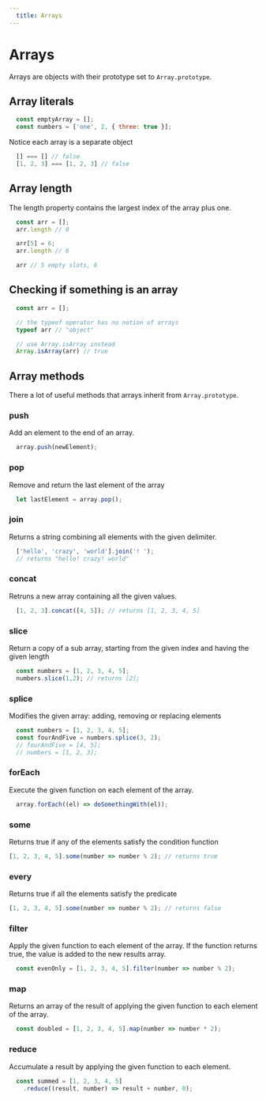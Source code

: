 ```yaml
---
  title: Arrays
---
```

# Arrays

Arrays are objects with their prototype set to `Array.prototype`.

## Array literals

```javascript
  const emptyArray = [];
  const numbers = ['one', 2, { three: true }];
```
Notice each array is a separate object
```javascript
  [] === [] // false
  [1, 2, 3] === [1, 2, 3] // false
```

## Array length
The length property contains the largest index of the array plus one.
```javascript
  const arr = [];
  arr.length // 0

  arr[5] = 6;
  arr.length // 6

  arr // 5 empty slots, 6
```

## Checking if something is an array
```javascript
  const arr = [];

  // the typeof operator has no notion of arrays
  typeof arr // "object"

  // use Array.isArray instead
  Array.isArray(arr) // true
```

## Array methods
There a lot of useful methods that arrays inherit from `Array.prototype`.

### push
Add an element to the end of an array.
```javascript
  array.push(newElement);
```

### pop
Remove and return the last element of the array
```javascript
  let lastElement = array.pop();
```

### join
Returns a string combining all elements with the given delimiter.
```javascript
  ['hello', 'crazy', 'world'].join('! ');
  // returns "hello! crazy! world"
```

### concat
Retruns a new array containing all the given values.
```javascript
  [1, 2, 3].concat([4, 5]); // returns [1, 2, 3, 4, 5]
```

### slice
Return a copy of a sub array,
starting from the given index and having the given length
```javascript
  const numbers = [1, 2, 3, 4, 5];
  numbers.slice(1,2); // returns [2];
```

### splice
Modifies the given array:
adding, removing or replacing elements
```javascript
  const numbers = [1, 2, 3, 4, 5];
  const fourAndFive = numbers.splice(3, 2);
  // fourAndFive = [4, 5];
  // numbers = [1, 2, 3];
```

### forEach
Execute the given function on each element of the array.
```javascript
  array.forEach((el) => doSomethingWith(el));
```

### some
Returns true if any of the elements satisfy the condition function
```javascript
[1, 2, 3, 4, 5].some(number => number % 2); // returns true
```

### every
Returns true if all the elements satisfy the predicate
```javascript
[1, 2, 3, 4, 5].some(number => number % 2); // returns false
```

### filter
Apply the given function to each element of the array.
If the function returns true, the value is added to the new results array.
```javascript
  const evenOnly = [1, 2, 3, 4, 5].filter(number => number % 2);
```

### map
Returns an array of the result of applying
the given function to each element of the array.
```javascript
  const doubled = [1, 2, 3, 4, 5].map(number => number * 2);
```

### reduce
Accumulate a result by applying the given function to each element.
```javascript
  const summed = [1, 2, 3, 4, 5]
    .reduce((result, number) => result + number, 0);
```
